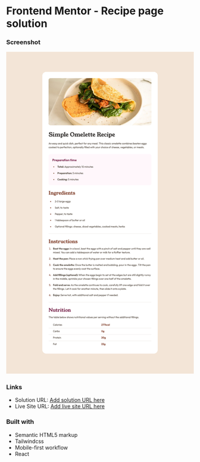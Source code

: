 # Frontend Mentor - Recipe page solution

### Screenshot

![](./screenshot.png)

### Links

- Solution URL: [Add solution URL here](https://www.frontendmentor.io/solutions/femrecipe-oBPjQ4OD6G)
- Live Site URL: [Add live site URL here](https://fem-recipe.vercel.app/)

### Built with

- Semantic HTML5 markup
- Tailwindcss
- Mobile-first workflow
- React
